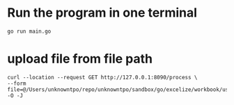 
# Run the program in one terminal

```
go run main.go
```

# upload file from file path
 
```
curl --location --request GET http://127.0.0.1:8090/process \
--form file=@/Users/unknowntpo/repo/unknowntpo/sandbox/go/excelize/workbook/user_info.xlsx -O -J
```
